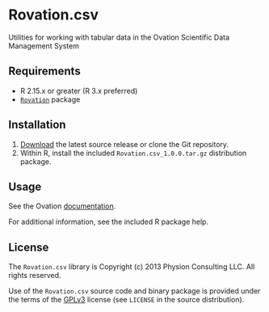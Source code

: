 Rovation.csv
============

Utilities for working with tabular data in the Ovation Scientific Data Management System

Requirements
-------------------

* R 2.15.x or greater (R 3.x preferred)
* [`Rovation`](https://ovation.io/downloads) package

Installation
---------------

1. [Download](https://github.com/physion/ovation-R-tabular-data/archive/master.zip) the latest source release or clone the Git repository.
2. Within R, install the included `Rovation.csv_1.0.0.tar.gz` distribution package.

Usage
---------

See the Ovation [documentation](http://docs.ovation.io/tabular_data.html#importing-csv-data-using-rovation-csv).

For additional information, see the included R package help.

License
-----------

The `Rovation.csv` library is Copyright (c) 2013 Physion Consulting LLC. All rights reserved.

Use of the `Rovation.csv` source code and binary package is provided under the terms of the [GPLv3](http://www.gnu.org/licenses/gpl.html) license (see `LICENSE` in the source distribution).
